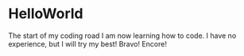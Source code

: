 # HelloWorld
The start of my coding road
I am now learning how to code.
I have no experience, but I will try my best!
Bravo! Encore!
